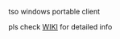 tso windows portable client

pls check [WIKI](https://github.com/fedorovvl/tso_client/wiki) for detailed info
